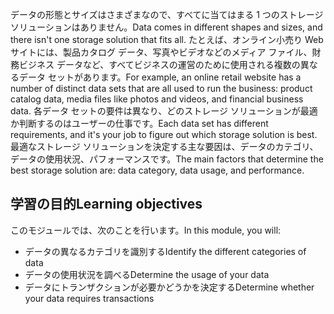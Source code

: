 <span data-ttu-id="3b60a-101">データの形態とサイズはさまざまなので、すべてに当てはまる 1 つのストレージ ソリューションはありません。</span><span class="sxs-lookup"><span data-stu-id="3b60a-101">Data comes in different shapes and sizes, and there isn't one storage solution that fits all.</span></span> <span data-ttu-id="3b60a-102">たとえば、オンライン小売り Web サイトには、製品カタログ データ、写真やビデオなどのメディア ファイル、財務ビジネス データなど、すべてビジネスの運営のために使用される複数の異なるデータ セットがあります。</span><span class="sxs-lookup"><span data-stu-id="3b60a-102">For example, an online retail website has a number of distinct data sets that are all used to run the business: product catalog data, media files like photos and videos, and financial business data.</span></span> <span data-ttu-id="3b60a-103">各データ セットの要件は異なり、どのストレージ ソリューションが最適か判断するのはユーザーの仕事です。</span><span class="sxs-lookup"><span data-stu-id="3b60a-103">Each data set has different requirements, and it's your job to figure out which storage solution is best.</span></span> <span data-ttu-id="3b60a-104">最適なストレージ ソリューションを決定する主な要因は、データのカテゴリ、データの使用状況、パフォーマンスです。</span><span class="sxs-lookup"><span data-stu-id="3b60a-104">The main factors that determine the best storage solution are: data category, data usage, and performance.</span></span>

## <a name="learning-objectives"></a><span data-ttu-id="3b60a-105">学習の目的</span><span class="sxs-lookup"><span data-stu-id="3b60a-105">Learning objectives</span></span>
<span data-ttu-id="3b60a-106">このモジュールでは、次のことを行います。</span><span class="sxs-lookup"><span data-stu-id="3b60a-106">In this module, you will:</span></span>

- <span data-ttu-id="3b60a-107">データの異なるカテゴリを識別する</span><span class="sxs-lookup"><span data-stu-id="3b60a-107">Identify the different categories of data</span></span>
- <span data-ttu-id="3b60a-108">データの使用状況を調べる</span><span class="sxs-lookup"><span data-stu-id="3b60a-108">Determine the usage of your data</span></span>
- <span data-ttu-id="3b60a-109">データにトランザクションが必要かどうかを決定する</span><span class="sxs-lookup"><span data-stu-id="3b60a-109">Determine whether your data requires transactions</span></span> 